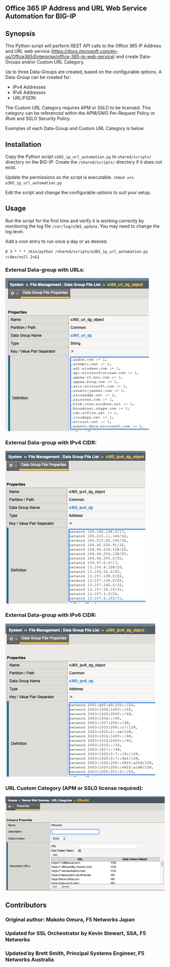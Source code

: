 ## Office 365 IP Address and URL Web Service Automation for BIG-IP

## Synopsis

This Python script will perform REST API calls to the Office 365 IP Address and URL web service (https://docs.microsoft.com/en-us/Office365/Enterprise/office-365-ip-web-service) and create Data-Groups and/or Custom URL Category.

Up to three Data-Groups are created, based on the configurable options. A Data-Group can be created for:
- IPv4 Addresses
- IPv6 Addresses
- URL/FQDN

The Custom URL Category requires APM or SSLO to be licensed. This category can be referenced within the APM/SWG Per-Request Policy or iRule and SSLO Security Policy.

Examples of each Data-Group and Custom URL Category is below.

## Installation

Copy the Python script `o365_ip_url_automation.py` to `shared/scripts/` directory on the BIG-IP. Create the `/shared/scripts/` directory if it does not exist.

Update the permissions so the script is executable. `chmod u+x o365_ip_url_automation.py`

Edit the script and change the configurable options to suit your setup. 

## Usage

Run the script for the first time and verify it is working correctly by monitoring the log file `/var/log/o365_update`. You may need to change the log level.

Add a cron entry to run once a day or as desired.

`0 3 * * * /bin/python /shared/scripts/o365_ip_url_automation.py >/dev/null 2>&1`

### External Data-group with URLs:
 
![o365_url_dg](https://github.com/brett-at-f5/f5-office365-ip-url-automation/blob/master/o365_url_dg.png)
 
### External Data-group with IPv4 CIDR:
 
![o365_ipv4_dg](https://github.com/brett-at-f5/f5-office365-ip-url-automation/blob/master/o365_ipv4_dg.png)
 
### External Data-group with IPv6 CIDR:
 
![o365_ipv6_dg](https://github.com/brett-at-f5/f5-office365-ip-url-automation/blob/master/o365_ipv6_dg.png)
 
### URL Custom Category (APM or SSLO license required):
 
![o365_url_category](https://github.com/brett-at-f5/f5-office365-ip-url-automation/blob/master/o365_url_category.png)


## Contributors
### Original author: Makoto Omura, F5 Networks Japan
### Updated for SSL Orchestrator by Kevin Stewart, SSA, F5 Networks
### Updated by Brett Smith, Principal Systems Engineer, F5 Networks Australia
